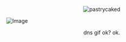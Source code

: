 <p align="center"> <img src="https://komarev.com/ghpvc/?username=pastrycaked&label=Profile%20views&color=0e75b6&style=flat" alt="pastrycaked" /> </p>

![Image](https://github.com/user-attachments/assets/8e7237f1-c7c4-45cd-ab81-b513b957f9a3)
<p align="center"> dns gif ok? ok.

